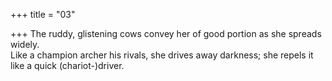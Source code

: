 +++
title = "03"

+++
The ruddy, glistening cows convey her of good portion as she spreads  widely.  
Like a champion archer his rivals, she drives away darkness; she repels it  like a quick (chariot-)driver. 